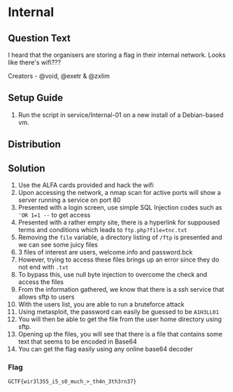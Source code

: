 # Internal

## Question Text

I heard that the organisers are storing a flag in their internal network. Looks like there's wifi???

Creators - @void, @exetr & @zxlim

## Setup Guide
1.  Run the script in service/Internal-01 on a new install of a Debian-based vm.

## Distribution

## Solution
1.  Use the ALFA cards provided and hack the wifi
2.  Upon accessing the network, a nmap scan for active ports will show a server running a service on port 80
3.  Presented with a login screen, use simple SQL Injection codes such as `'OR 1=1 --` to get access
4.  Presented with a rather empty site, there is a hyperlink for suppoused terms and conditions which leads to `ftp.php?file=tnc.txt`
5.  Removing the `file` variable, a directory listing of `/ftp` is presented and we can see some juicy files
6.  3 files of interest are users, welcome.info and password.bck
7.  However, trying to access these files brings up an error since they do not end with `.txt`
8.  To bypass this, use null byte injection to overcome the check and access the files
8.  From the information gathered, we know that there is a ssh service that allows sftp to users
9.  With the users list, you are able to run a bruteforce attack
10. Using metasploit, the password can easily be guessed to be `A1H3LL01`
11. You will then be able to get the file from the user home directory using sftp.
12. Opening up the files, you will see that there is a file that contains some text that seems to be encoded in Base64
13. You can get the flag easily using any online base64 decoder

### Flag
`GCTF{wir3l355_i5_s0_much_>_th4n_3th3rn37}`
